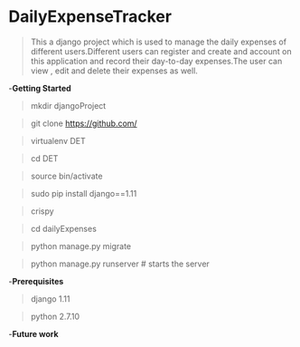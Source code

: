 # DailyExpenseTracker

>This a django project which is used to manage the daily expenses of different users.Different users can register and create and account on this application and record their day-to-day expenses.The user can view , edit and delete their expenses as well.



-**Getting Started**

>mkdir djangoProject

>git clone https://github.com/

>virtualenv DET

>cd DET

>source bin/activate

>sudo pip install django==1.11

>crispy

>cd dailyExpenses

>python manage.py migrate

>python manage.py runserver # starts the server 






-**Prerequisites**
>django 1.11

>python 2.7.10




-**Future work**
